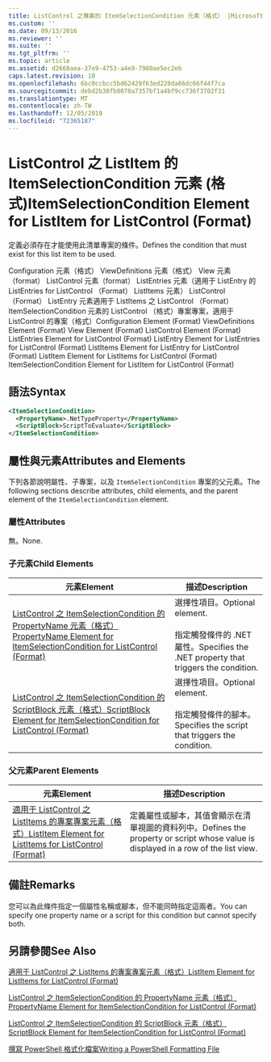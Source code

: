 ```yaml
---
title: ListControl 之專案的 ItemSelectionCondition 元素（格式） |Microsoft Docs
ms.custom: ''
ms.date: 09/13/2016
ms.reviewer: ''
ms.suite: ''
ms.tgt_pltfrm: ''
ms.topic: article
ms.assetid: d2668aea-37e9-4753-a4e9-7980ae5ec2eb
caps.latest.revision: 10
ms.openlocfilehash: 6bc0ccbcc5bd62429f63ed220da66dc66f44f7ca
ms.sourcegitcommit: debd2b38fb8070a7357bf1a4bf9cc736f3702f31
ms.translationtype: MT
ms.contentlocale: zh-TW
ms.lasthandoff: 12/05/2019
ms.locfileid: "72365187"
---
```

# <a name="itemselectioncondition-element-for-listitem-for-listcontrol-format"></a><span data-ttu-id="5e62b-102">ListControl 之 ListItem 的 ItemSelectionCondition 元素 (格式)</span><span class="sxs-lookup"><span data-stu-id="5e62b-102">ItemSelectionCondition Element for ListItem for ListControl (Format)</span></span>

<span data-ttu-id="5e62b-103">定義必須存在才能使用此清單專案的條件。</span><span class="sxs-lookup"><span data-stu-id="5e62b-103">Defines the condition that must exist for this list item to be used.</span></span>

<span data-ttu-id="5e62b-104">Configuration 元素（格式） ViewDefinitions 元素（格式） View 元素（format） ListControl 元素（format） ListEntries 元素（適用于 ListEntry 的 ListEntries for ListControl （Format） ListItems 元素） ListControl （Format） ListEntry 元素適用于 ListItems 之 ListControl （Format） ItemSelectionCondition 元素的 ListControl （格式）專案專案，適用于 ListControl 的專案（格式）</span><span class="sxs-lookup"><span data-stu-id="5e62b-104">Configuration Element (Format) ViewDefinitions Element (Format) View Element (Format) ListControl Element (Format) ListEntries Element for ListControl (Format) ListEntry Element for ListEntries for ListControl (Format) ListItems Element for ListEntry for ListControl (Format) ListItem Element for ListItems for ListControl (Format) ItemSelectionCondition Element for ListItem for ListControl (Format)</span></span>

## <a name="syntax"></a><span data-ttu-id="5e62b-105">語法</span><span class="sxs-lookup"><span data-stu-id="5e62b-105">Syntax</span></span>

```xml
<ItemSelectionCondition>
  <PropertyName>.NetTypeProperty</PropertyName>
  <ScriptBlock>ScriptToEvaluate</ScriptBlock>
</ItemSelectionCondition>
```

## <a name="attributes-and-elements"></a><span data-ttu-id="5e62b-106">屬性與元素</span><span class="sxs-lookup"><span data-stu-id="5e62b-106">Attributes and Elements</span></span>

<span data-ttu-id="5e62b-107">下列各節說明屬性、子專案，以及 `ItemSelectionCondition` 專案的父元素。</span><span class="sxs-lookup"><span data-stu-id="5e62b-107">The following sections describe attributes, child elements, and the parent element of the `ItemSelectionCondition` element.</span></span>

### <a name="attributes"></a><span data-ttu-id="5e62b-108">屬性</span><span class="sxs-lookup"><span data-stu-id="5e62b-108">Attributes</span></span>

<span data-ttu-id="5e62b-109">無。</span><span class="sxs-lookup"><span data-stu-id="5e62b-109">None.</span></span>

### <a name="child-elements"></a><span data-ttu-id="5e62b-110">子元素</span><span class="sxs-lookup"><span data-stu-id="5e62b-110">Child Elements</span></span>

|<span data-ttu-id="5e62b-111">元素</span><span class="sxs-lookup"><span data-stu-id="5e62b-111">Element</span></span>|<span data-ttu-id="5e62b-112">描述</span><span class="sxs-lookup"><span data-stu-id="5e62b-112">Description</span></span>|
|-------------|-----------------|
|[<span data-ttu-id="5e62b-113">ListControl 之 ItemSelectionCondition 的 PropertyName 元素（格式）</span><span class="sxs-lookup"><span data-stu-id="5e62b-113">PropertyName Element for ItemSelectionCondition for ListControl (Format)</span></span>](./propertyname-element-for-itemselectioncondition-for-listcontrol-format.md)|<span data-ttu-id="5e62b-114">選擇性項目。</span><span class="sxs-lookup"><span data-stu-id="5e62b-114">Optional element.</span></span><br /><br /> <span data-ttu-id="5e62b-115">指定觸發條件的 .NET 屬性。</span><span class="sxs-lookup"><span data-stu-id="5e62b-115">Specifies the .NET property that triggers the condition.</span></span>|
|[<span data-ttu-id="5e62b-116">ListControl 之 ItemSelectionCondition 的 ScriptBlock 元素（格式）</span><span class="sxs-lookup"><span data-stu-id="5e62b-116">ScriptBlock Element for ItemSelectionCondition for ListControl (Format)</span></span>](./scriptblock-element-for-itemselectioncondition-for-listcontrol-format.md)|<span data-ttu-id="5e62b-117">選擇性項目。</span><span class="sxs-lookup"><span data-stu-id="5e62b-117">Optional element.</span></span><br /><br /> <span data-ttu-id="5e62b-118">指定觸發條件的腳本。</span><span class="sxs-lookup"><span data-stu-id="5e62b-118">Specifies the script that triggers the condition.</span></span>|

### <a name="parent-elements"></a><span data-ttu-id="5e62b-119">父元素</span><span class="sxs-lookup"><span data-stu-id="5e62b-119">Parent Elements</span></span>

|<span data-ttu-id="5e62b-120">元素</span><span class="sxs-lookup"><span data-stu-id="5e62b-120">Element</span></span>|<span data-ttu-id="5e62b-121">描述</span><span class="sxs-lookup"><span data-stu-id="5e62b-121">Description</span></span>|
|-------------|-----------------|
|[<span data-ttu-id="5e62b-122">適用于 ListControl 之 ListItems 的專案專案元素（格式）</span><span class="sxs-lookup"><span data-stu-id="5e62b-122">ListItem Element for ListItems for ListControl (Format)</span></span>](./listitem-element-for-listitems-for-listcontrol-format.md)|<span data-ttu-id="5e62b-123">定義屬性或腳本，其值會顯示在清單視圖的資料列中。</span><span class="sxs-lookup"><span data-stu-id="5e62b-123">Defines the property or script whose value is displayed in a row of the list view.</span></span>|

## <a name="remarks"></a><span data-ttu-id="5e62b-124">備註</span><span class="sxs-lookup"><span data-stu-id="5e62b-124">Remarks</span></span>

<span data-ttu-id="5e62b-125">您可以為此條件指定一個屬性名稱或腳本，但不能同時指定這兩者。</span><span class="sxs-lookup"><span data-stu-id="5e62b-125">You can specify one property name or a script for this condition but cannot specify both.</span></span>

## <a name="see-also"></a><span data-ttu-id="5e62b-126">另請參閱</span><span class="sxs-lookup"><span data-stu-id="5e62b-126">See Also</span></span>

[<span data-ttu-id="5e62b-127">適用于 ListControl 之 ListItems 的專案專案元素（格式）</span><span class="sxs-lookup"><span data-stu-id="5e62b-127">ListItem Element for ListItems for ListControl (Format)</span></span>](./listitem-element-for-listitems-for-listcontrol-format.md)

[<span data-ttu-id="5e62b-128">ListControl 之 ItemSelectionCondition 的 PropertyName 元素（格式）</span><span class="sxs-lookup"><span data-stu-id="5e62b-128">PropertyName Element for ItemSelectionCondition for ListControl (Format)</span></span>](./propertyname-element-for-itemselectioncondition-for-listcontrol-format.md)

[<span data-ttu-id="5e62b-129">ListControl 之 ItemSelectionCondition 的 ScriptBlock 元素（格式）</span><span class="sxs-lookup"><span data-stu-id="5e62b-129">ScriptBlock Element for ItemSelectionCondition for ListControl (Format)</span></span>](./scriptblock-element-for-itemselectioncondition-for-listcontrol-format.md)

[<span data-ttu-id="5e62b-130">撰寫 PowerShell 格式化檔案</span><span class="sxs-lookup"><span data-stu-id="5e62b-130">Writing a PowerShell Formatting File</span></span>](./writing-a-powershell-formatting-file.md)
